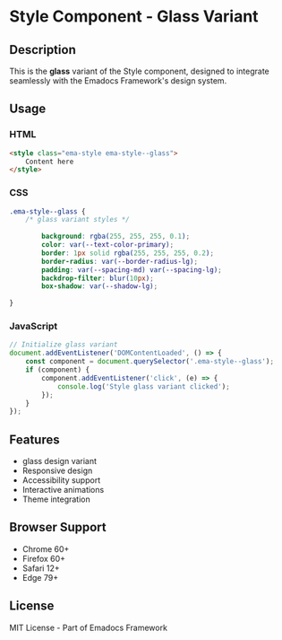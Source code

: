 # Style Component - Glass Variant

## Description
This is the **glass** variant of the Style component, designed to integrate seamlessly with the Emadocs Framework's design system.

## Usage

### HTML
```html
<style class="ema-style ema-style--glass">
    Content here
</style>
```

### CSS
```css
.ema-style--glass {
    /* glass variant styles */
    
        background: rgba(255, 255, 255, 0.1);
        color: var(--text-color-primary);
        border: 1px solid rgba(255, 255, 255, 0.2);
        border-radius: var(--border-radius-lg);
        padding: var(--spacing-md) var(--spacing-lg);
        backdrop-filter: blur(10px);
        box-shadow: var(--shadow-lg);
    
}
```

### JavaScript
```javascript
// Initialize glass variant
document.addEventListener('DOMContentLoaded', () => {
    const component = document.querySelector('.ema-style--glass');
    if (component) {
        component.addEventListener('click', (e) => {
            console.log('Style glass variant clicked');
        });
    }
});
```

## Features
- glass design variant
- Responsive design
- Accessibility support
- Interactive animations
- Theme integration

## Browser Support
- Chrome 60+
- Firefox 60+
- Safari 12+
- Edge 79+

## License
MIT License - Part of Emadocs Framework
